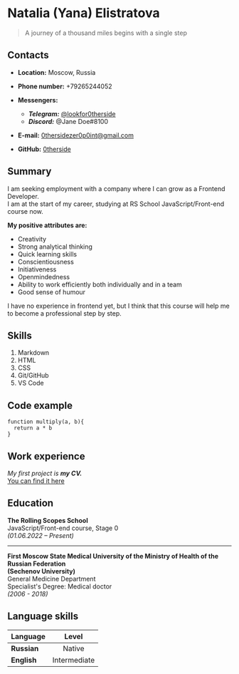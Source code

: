 # Natalia (Yana) Elistratova

> A journey of a thousand miles begins with a single step

## Contacts

* __Location:__ Moscow, Russia

* __Phone number:__ +79265244052

* __Messengers:__
    - ___Telegram:___ [@lookfor0therside](https://t.me/lookfor0therside)
    - ___Discord:___ @Jane Doe#8100

* __E-mail:__ 0thersidezer0p0int@gmail.com

* __GitHub:__ [0therside](https://github.com/0therside "Visit my GitHub profile")

## Summary

I am seeking employment with a company where I can grow as a Frontend Developer.  
I am at the start of my career, studying at RS School JavaScript/Front-end course now.

**My positive attributes are:**

* Creativity
* Strong analytical thinking
* Quick learning skills
* Conscientiousness
* Initiativeness
* Openmindedness
* Ability to work efficiently both individually and in a team
* Good sense of humour

I have no experience in frontend yet, but I think that this course will help me to become a professional step by step.

## Skills

1. Markdown
2. HTML
3. CSS
4. Git/GitHub
5. VS Code

## Code example

```
function multiply(a, b){
  return a * b
}
```

## Work experience

_My first project is_ ___my CV.___  
[You can find it here](https://0therside.github.io/rsschool-cv/cv)

## Education

**The Rolling Scopes School**  
JavaScript/Front-end course, Stage 0  
*(01.06.2022 – Present)*

---

**First Moscow State Medical University of the Ministry of Health of the Russian Federation**  
**(Sechenov University)**  
General Medicine Department  
Specialist's Degree: Medical doctor  
*(2006 - 2018)*

## Language skills

Language    | Level
------------|:--------------:
**Russian** | Native
**English** | Intermediate
